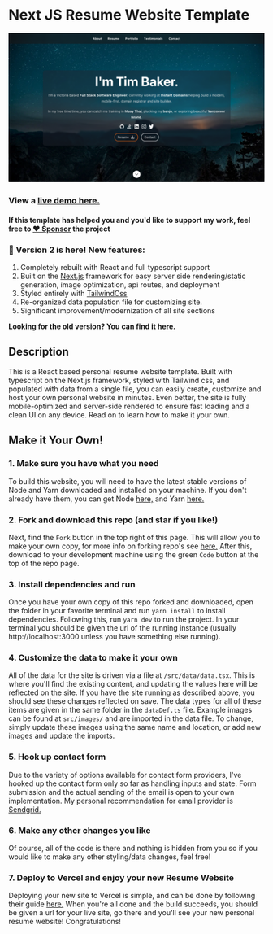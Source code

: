 # Next JS Resume Website Template

![NextJS Resume Website Template](resume-screenshot.jpg?raw=true 'NextJs Resume Website Template')

### View a [live demo here.](https://reactresume.com)

#### If this template has helped you and you'd like to support my work, feel free to [♥️ Sponsor](https://github.com/sponsors/tbakerx) the project

### 🎉 Version 2 is here! New features:

1. Completely rebuilt with React and full typescript support
2. Built on the [Next.js](https://nextjs.org/) framework for easy server side rendering/static generation, image optimization, api routes, and deployment
3. Styled entirely with [TailwindCss](https://tailwindcss.com/)
4. Re-organized data population file for customizing site.
5. Significant improvement/modernization of all site sections

**Looking for the old version? You can find it [here.](https://github.com/tbakerx/react-resume-template/releases/tag/v1.0.0)**

## Description

This is a React based personal resume website template. Built with typescript on the Next.js framework, styled with Tailwind css, and populated with data from a single file, you can easily create, customize and host your own personal website in minutes. Even better, the site is fully mobile-optimized and server-side rendered to ensure fast loading and a clean UI on any device. Read on to learn how to make it your own.

## Make it Your Own!

### 1. Make sure you have what you need

To build this website, you will need to have the latest stable versions of Node and Yarn downloaded and installed on your machine. If you don't already have them, you can get Node [here,](https://nodejs.org/en/download/) and Yarn [here.](https://yarnpkg.com/getting-started/install)

### 2. Fork and download this repo (and star if you like!)

Next, find the `Fork` button in the top right of this page. This will allow you to make your own copy, for more info on forking repo's see [here.](https://docs.github.com/en/get-started/quickstart/fork-a-repo#forking-a-repository) After this, download to your development machine using the green `Code` button at the top of the repo page.

### 3. Install dependencies and run

Once you have your own copy of this repo forked and downloaded, open the folder in your favorite terminal and run `yarn install` to install dependencies. Following this, run `yarn dev` to run the project. In your terminal you should be given the url of the running instance (usually http://localhost:3000 unless you have something else running).

### 4. Customize the data to make it your own

All of the data for the site is driven via a file at `/src/data/data.tsx`. This is where you'll find the existing content, and updating the values here will be reflected on the site. If you have the site running as described above, you should see these changes reflected on save. The data types for all of these items are given in the same folder in the `dataDef.ts` file. Example images can be found at `src/images/` and are imported in the data file. To change, simply update these images using the same name and location, or add new images and update the imports.

### 5. Hook up contact form

Due to the variety of options available for contact form providers, I've hooked up the contact form only so far as handling inputs and state. Form submission and the actual sending of the email is open to your own implementation. My personal recommendation for email provider is [Sendgrid.](https://sendgrid.com/)

### 6. Make any other changes you like

Of course, all of the code is there and nothing is hidden from you so if you would like to make any other styling/data changes, feel free!

### 7. Deploy to Vercel and enjoy your new Resume Website

Deploying your new site to Vercel is simple, and can be done by following their guide [here.](https://vercel.com/guides/deploying-nextjs-with-vercel) When you're all done and the build succeeds, you should be given a url for your live site, go there and you'll see your new personal resume website! Congratulations!
